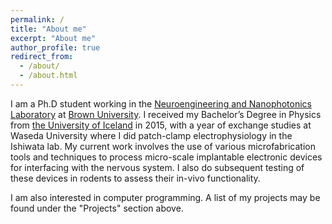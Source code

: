```yaml
---
permalink: /
title: "About me"
excerpt: "About me"
author_profile: true
redirect_from: 
  - /about/
  - /about.html
---
```



I am a Ph.D student working in the [Neuroengineering and Nanophotonics Laboratory](http://nurmikko.engin.brown.edu/) at [Brown University](https://www.brown.edu/). I received my Bachelor’s Degree in Physics from [the University of Iceland](https://english.hi.is/university_of_iceland) in 2015, with a year of exchange studies at Waseda University where I did patch-clamp electrophysiology in the Ishiwata lab. My current work involves the use of various microfabrication tools and techniques to process micro-scale implantable electronic devices for interfacing with the nervous system. I also do subsequent testing of these devices in rodents to assess their in-vivo functionality.

I am also interested in computer programming. A list of my projects may be found under the "Projects" section above.
